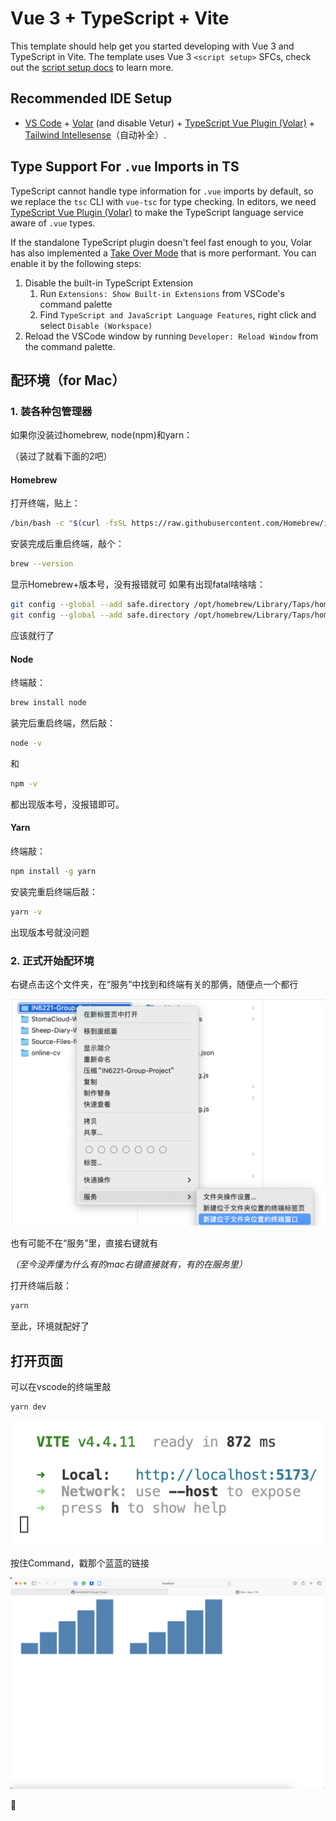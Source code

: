# Vue 3 + TypeScript + Vite

This template should help get you started developing with Vue 3 and TypeScript in Vite. The template uses Vue 3 `<script setup>` SFCs, check out the [script setup docs](https://v3.vuejs.org/api/sfc-script-setup.html#sfc-script-setup) to learn more.

## Recommended IDE Setup

- [VS Code](https://code.visualstudio.com/) + [Volar](https://marketplace.visualstudio.com/items?itemName=Vue.volar) (and disable Vetur) + [TypeScript Vue Plugin (Volar)](https://marketplace.visualstudio.com/items?itemName=Vue.vscode-typescript-vue-plugin) + [Tailwind Intellesense](https://marketplace.visualstudio.com/items?itemName=bradlc.vscode-tailwindcss)（自动补全）.


## Type Support For `.vue` Imports in TS

TypeScript cannot handle type information for `.vue` imports by default, so we replace the `tsc` CLI with `vue-tsc` for type checking. In editors, we need [TypeScript Vue Plugin (Volar)](https://marketplace.visualstudio.com/items?itemName=Vue.vscode-typescript-vue-plugin) to make the TypeScript language service aware of `.vue` types.

If the standalone TypeScript plugin doesn't feel fast enough to you, Volar has also implemented a [Take Over Mode](https://github.com/johnsoncodehk/volar/discussions/471#discussioncomment-1361669) that is more performant. You can enable it by the following steps:

1. Disable the built-in TypeScript Extension
   1. Run `Extensions: Show Built-in Extensions` from VSCode's command palette
   2. Find `TypeScript and JavaScript Language Features`, right click and select `Disable (Workspace)`
2. Reload the VSCode window by running `Developer: Reload Window` from the command palette.

## 配环境（for Mac）

### 1. 装各种包管理器
如果你没装过homebrew, node(npm)和yarn：

（装过了就看下面的2吧）
#### Homebrew
打开终端，贴上：

```sh
/bin/bash -c "$(curl -fsSL https://raw.githubusercontent.com/Homebrew/install/HEAD/install.sh)"
```

安装完成后重启终端，敲个：
```sh
brew --version
```
显示Homebrew+版本号，没有报错就可
如果有出现fatal啥啥啥：

```sh
git config --global --add safe.directory /opt/homebrew/Library/Taps/homebrew/homebrew-core
git config --global --add safe.directory /opt/homebrew/Library/Taps/homebrew/homebrew-cask
```
应该就行了
#### Node
终端敲：
```sh
brew install node
```
装完后重启终端，然后敲：
```sh
node -v
```
和
```sh
npm -v
```
都出现版本号，没报错即可。

#### Yarn
终端敲：
```sh
npm install -g yarn
```
安装完重启终端后敲：
```sh
yarn -v
```
出现版本号就没问题

### 2. 正式开始配环境

右键点击这个文件夹，在“服务”中找到和终端有关的那俩，随便点一个都行

![Alt text](./guide_img/folder_termi.png)

也有可能不在“服务”里，直接右键就有

*（至今没弄懂为什么有的mac右键直接就有，有的在服务里）*

打开终端后敲：

```sh
yarn
```

至此，环境就配好了

## 打开页面

可以在vscode的终端里敲

```sh
yarn dev
```

![Alt text](./guide_img/vscode_yarn_dev.png)

按住Command，戳那个蓝蓝的链接

![Alt text](./guide_img/finish.png)

🎉
